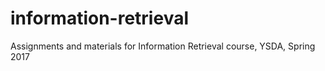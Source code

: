 # information-retrieval
Assignments and materials for Information Retrieval course, YSDA, Spring 2017
